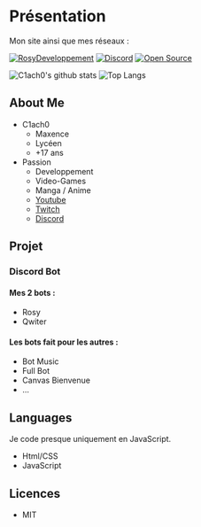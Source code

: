 # Présentation
Mon site ainsi que mes réseaux :

[![RosyDeveloppement](https://forthebadge.com/images/badges/built-with-love.svg)](https://rosydeveloppement.000webhostapp.com) [![Discord](https://forthebadge.com/images/badges/for-you.svg)](https://discord.gg/W3yFPNVjVW) [![Open Source](https://forthebadge.com/images/badges/open-source.svg)](https://github.com/clachoverclan?tab=repositories)

![C1ach0's github stats](https://github-readme-stats.vercel.app/api?username=clachoverclan&theme=radical&show_icons=true)
![Top Langs](https://github-readme-stats.vercel.app/api/top-langs/?username=clachoverclan&theme=radical)

## About Me

- C1ach0
  - Maxence
  - Lycéen
  - +17 ans
- Passion
  - Developpement
  - Video-Games
  - Manga / Anime
  - [Youtube](https://www.youtube.com/channel/UCBCXc_qUBqHPXdwkkcikUyQ)
  - [Twitch](https://www.twitch.tv/c1ach0)
  - [Discord](https://discord.gg/W3yFPNVjVW)
  
## Projet

### Discord Bot

#### Mes 2 bots :
- Rosy
- Qwiter

#### Les bots fait pour les autres :
- Bot Music
- Full Bot
- Canvas Bienvenue
- ...

## Languages
Je code presque uniquement en JavaScript.
- Html/CSS
- JavaScript

## Licences

- MIT
